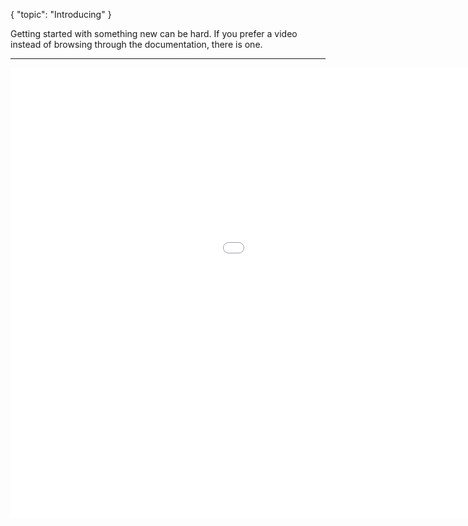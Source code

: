 {
	"topic": "Introducing"
}

Getting started with something new can be hard. If you prefer a video instead of browsing through the documentation, there is one.

---

<div class="video-container">
	<iframe width="1280" height="720" src="//www.youtube.com/embed/CHZreiT1gkA?rel=0" frameborder="0" allowfullscreen></iframe>
</div>